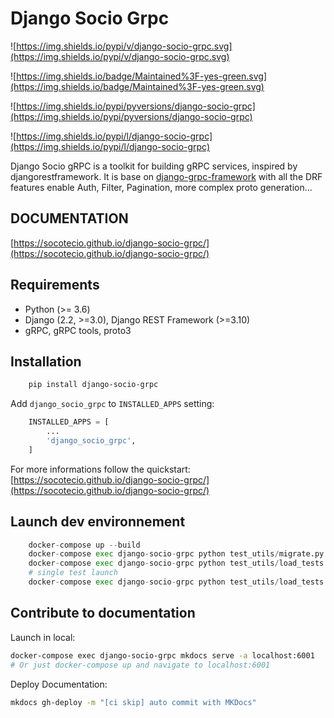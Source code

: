 # Django Socio Grpc

![https://img.shields.io/pypi/v/django-socio-grpc.svg](https://img.shields.io/pypi/v/django-socio-grpc.svg)

![https://img.shields.io/badge/Maintained%3F-yes-green.svg](https://img.shields.io/badge/Maintained%3F-yes-green.svg)

![https://img.shields.io/pypi/pyversions/django-socio-grpc](https://img.shields.io/pypi/pyversions/django-socio-grpc)

![https://img.shields.io/pypi/l/django-socio-grpc](https://img.shields.io/pypi/l/django-socio-grpc)

Django Socio gRPC is a toolkit for building gRPC services, inspired by djangorestframework. It is base on [django-grpc-framework](https://github.com/fengsp/django-grpc-framework) with all the DRF features enable Auth, Filter, Pagination, more complex proto generation...

## DOCUMENTATION

[https://socotecio.github.io/django-socio-grpc/](https://socotecio.github.io/django-socio-grpc/)

## Requirements

- Python (>= 3.6)
- Django (2.2, >=3.0), Django REST Framework (>=3.10)
- gRPC, gRPC tools, proto3


## Installation

```bash
    pip install django-socio-grpc
```
Add ``django_socio_grpc`` to ``INSTALLED_APPS`` setting:

```python
    INSTALLED_APPS = [
        ...
        'django_socio_grpc',
    ]
```

For more informations follow the quickstart: [https://socotecio.github.io/django-socio-grpc/](https://socotecio.github.io/django-socio-grpc/)

## Launch dev environnement

```python
    docker-compose up --build
    docker-compose exec django-socio-grpc python test_utils/migrate.py
    docker-compose exec django-socio-grpc python test_utils/load_tests.py
    # single test launch
    docker-compose exec django-socio-grpc python test_utils/load_tests.py django_socio_grpc/tests/test_proto_generation.py
```
## Contribute to documentation

Launch in local:
```bash
docker-compose exec django-socio-grpc mkdocs serve -a localhost:6001
# Or just docker-compose up and navigate to localhost:6001
```

Deploy Documentation:

```bash
mkdocs gh-deploy -m "[ci skip] auto commit with MKDocs"
```
